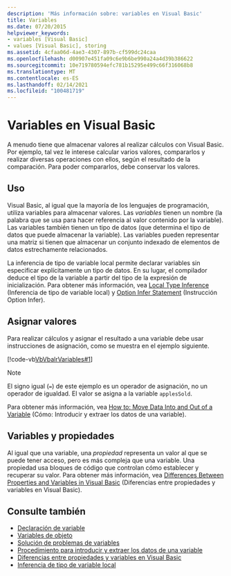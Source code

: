```yaml
---
description: 'Más información sobre: variables en Visual Basic'
title: Variables
ms.date: 07/20/2015
helpviewer_keywords:
- variables [Visual Basic]
- values [Visual Basic], storing
ms.assetid: 4cfaa06d-4ae3-4307-897b-cf599dc24caa
ms.openlocfilehash: d00907e451fa09c6e9b6be990a24a4d39b386622
ms.sourcegitcommit: 10e719780594efc781b15295e499c66f316068b8
ms.translationtype: MT
ms.contentlocale: es-ES
ms.lasthandoff: 02/14/2021
ms.locfileid: "100481719"
---
```

# <a name="variables-in-visual-basic"></a>Variables en Visual Basic

A menudo tiene que almacenar valores al realizar cálculos con Visual Basic. Por ejemplo, tal vez le interese calcular varios valores, compararlos y realizar diversas operaciones con ellos, según el resultado de la comparación. Para poder compararlos, debe conservar los valores.  
  
## <a name="usage"></a>Uso  

 Visual Basic, al igual que la mayoría de los lenguajes de programación, utiliza variables para almacenar valores. Las *variables* tienen un nombre (la palabra que se usa para hacer referencia al valor contenido por la variable). Las variables también tienen un tipo de datos (que determina el tipo de datos que puede almacenar la variable). Las variables pueden representar una matriz si tienen que almacenar un conjunto indexado de elementos de datos estrechamente relacionados.  
  
 La inferencia de tipo de variable local permite declarar variables sin especificar explícitamente un tipo de datos. En su lugar, el compilador deduce el tipo de la variable a partir del tipo de la expresión de inicialización. Para obtener más información, vea [Local Type Inference](local-type-inference.md) (Inferencia de tipo de variable local) y [Option Infer Statement](../../../language-reference/statements/option-infer-statement.md) (Instrucción Option Infer).  
  
## <a name="assigning-values"></a>Asignar valores  

 Para realizar cálculos y asignar el resultado a una variable debe usar instrucciones de asignación, como se muestra en el ejemplo siguiente.  
  
 [!code-vb[VbVbalrVariables#1](~/samples/snippets/visualbasic/VS_Snippets_VBCSharp/VbVbalrVariables/VB/Class1.vb#1)]  
  
> [!NOTE]
> El signo igual (`=`) de este ejemplo es un operador de asignación, no un operador de igualdad. El valor se asigna a la variable `applesSold`.  
  
 Para obtener más información, vea [How to: Move Data Into and Out of a Variable](how-to-move-data-into-and-out-of-a-variable.md) (Cómo: Introducir y extraer los datos de una variable).  
  
## <a name="variables-and-properties"></a>Variables y propiedades  

 Al igual que una variable, una *propiedad* representa un valor al que se puede tener acceso, pero es más compleja que una variable. Una propiedad usa bloques de código que controlan cómo establecer y recuperar su valor. Para obtener más información, vea [Differences Between Properties and Variables in Visual Basic](../procedures/differences-between-properties-and-variables.md) (Diferencias entre propiedades y variables en Visual Basic).  
  
## <a name="see-also"></a>Consulte también

- [Declaración de variable](variable-declaration.md)
- [Variables de objeto](object-variables.md)
- [Solución de problemas de variables](troubleshooting-variables.md)
- [Procedimiento para introducir y extraer los datos de una variable](how-to-move-data-into-and-out-of-a-variable.md)
- [Diferencias entre propiedades y variables en Visual Basic](../procedures/differences-between-properties-and-variables.md)
- [Inferencia de tipo de variable local](local-type-inference.md)

